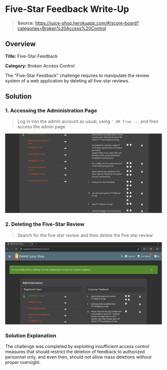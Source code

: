 # Five-Star Feedback Write-Up
> **Source:** https://juice-shop.herokuapp.com/#/score-board?categories=Broken%20Access%20Control

## Overview

**Title:** Five-Star Feedback

**Category:** Broken Access Control

The "Five-Star Feedback" challenge requires to manipulate the review system of a web application by deleting all five-star reviews.

## Solution

### 1. Accessing the Administration Page
> Log in into the admin account as usual, using `' OR True --`, and then access the admin page

![alt text](./assets/Five-Star%20Feedback/20250911_11h27m52s_grim.png)


### 2. Deleting the Five-Star Review
> Search for the five star review and then delete the five star review

![alt text](./assets/Five-Star%20Feedback/20250911_11h27m13s_grim.png)


### Solution Explanation

The challenge was completed by exploiting insufficient access control measures that should restrict the deletion of feedback to authorized personnel only, and even then, should not allow mass deletions without proper oversight.
